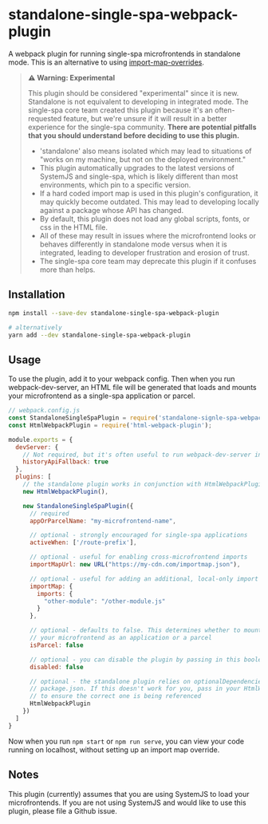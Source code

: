 # standalone-single-spa-webpack-plugin

A webpack plugin for running single-spa microfrontends in standalone mode. This is an alternative to using [import-map-overrides](https://github.com/joeldenning/import-map-overrides).

> **⚠️ Warning: Experimental**
>
> This plugin should be considered "experimental" since it is new. Standalone is not equivalent to developing in integrated mode. The single-spa core team created this plugin because it's an often-requested feature, but we're unsure if it will result in a better experience for the single-spa community. **There are potential pitfalls that you should understand before deciding to use this plugin.**
>
> - 'standalone' also means isolated which may lead to situations of "works on my machine, but not on the deployed environment."
> - This plugin automatically upgrades to the latest versions of SystemJS and single-spa, which is likely different than most environments, which pin to a specific version.
> - If a hard coded import map is used in this plugin's configuration, it may quickly become outdated. This may lead to developing locally against a package whose API has changed.
> - By default, this plugin does not load any global scripts, fonts, or css in the HTML file.
> - All of these may result in issues where the microfrontend looks or behaves differently in standalone mode versus when it is integrated, leading to developer frustration and erosion of trust.
> - The single-spa core team may deprecate this plugin if it confuses more than helps.

## Installation

```sh
npm install --save-dev standalone-single-spa-webpack-plugin

# alternatively
yarn add --dev standalone-single-spa-webpack-plugin
```

## Usage

To use the plugin, add it to your webpack config. Then when you run webpack-dev-server, an HTML file will be generated that loads and mounts your microfrontend as a single-spa application or parcel.

```js
// webpack.config.js
const StandaloneSingleSpaPlugin = require('standalone-signle-spa-webpack-plugin');
const HtmlWebpackPlugin = require('html-webpack-plugin');

module.exports = {
  devServer: {
    // Not required, but it's often useful to run webpack-dev-server in SPA mode
    historyApiFallback: true
  },
  plugins: [
    // the standalone plugin works in conjunction with HtmlWebpackPlugin
    new HtmlWebpackPlugin(),

    new StandaloneSingleSpaPlugin({
      // required
      appOrParcelName: "my-microfrontend-name",

      // optional - strongly encouraged for single-spa applications
      activeWhen: ['/route-prefix'],

      // optional - useful for enabling cross-microfrontend imports
      importMapUrl: new URL("https://my-cdn.com/importmap.json"),

      // optional - useful for adding an additional, local-only import map
      importMap: {
        imports: {
          "other-module": "/other-module.js"
        }
      },

      // optional - defaults to false. This determines whether to mount
      // your microfrontend as an application or a parcel
      isParcel: false

      // optional - you can disable the plugin by passing in this boolean
      disabled: false

      // optional - the standalone plugin relies on optionalDependencies in the
      // package.json. If this doesn't work for you, pass in your HtmlWebpackPlugin
      // to ensure the correct one is being referenced
      HtmlWebpackPlugin
    })
  ]
}
```

Now when you run `npm start` or `npm run serve`, you can view your code running on localhost, without setting up an import map override.

## Notes

This plugin (currently) assumes that you are using SystemJS to load your microfrontends. If you are not using SystemJS and would like to use this plugin, please file a Github issue.
